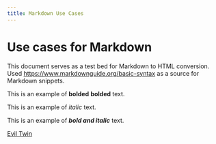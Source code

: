 ```yaml
---
title: Markdown Use Cases
---
```


# Use cases for Markdown

This document serves as a test bed for Markdown to HTML conversion. Used <https://www.markdownguide.org/basic-syntax> as a source for Markdown snippets.

This is an example of **bolded** __bolded__ text.

This is an example of *italic* text.

This is an example of ***bold and italic*** text.

[Evil Twin](/evil-twin/1Intro.md)